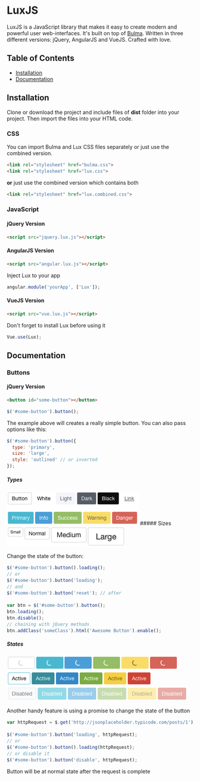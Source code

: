 # LuxJS
LuxJS is a JavaScript library that makes it easy to create modern and powerful user web-interfaces. It's built on top of [Bulma](https://github.com/jgthms/bulma). Written in three different versions: jQuery, AngularJS and VueJS. Crafted with love.

## Table of Contents
* [Installation](#installation)
* [Documentation](#documentation)

## Installation
Clone or download the project and include files of **dist** folder into your project. Then import the files into your HTML code.

### CSS
You can import Bulma and Lux CSS files separately or just use the combined version.
````html
<link rel="stylesheet" href="bulma.css">
<link rel="stylesheet" href="lux.css">
````
**or** just use the combined version which contains both
````html
<link rel="stylesheet" href="lux.combined.css">
````

### JavaScript
#### jQuery Version
````html
<script src="jquery.lux.js"></script>
````
#### AngularJS Version
````html
<script src="angular.lux.js"></script>
````
Inject Lux to your app
````javascript
angular.module('yourApp', ['Lux']);
````
#### VueJS Version
````html
<script src="vue.lux.js"></script>
````
Don't forget to install Lux before using it
````javascript
Vue.use(Lux);
````

## Documentation

### Buttons
#### jQuery Version
````html
<button id="some-button"></button>
````
````javascript
$('#some-button').button();
````
The example above will creates a really simple button.
You can also pass options like this:
````javascript
$('#some-button').button({
  type: 'primary',
  size: 'large',
  style: 'outlined' // or inverted
});
````
##### Types
<img src="assets/img/button-types.png">
##### Sizes
<img src="assets/img/button-sizes.png">

Change the state of the button:
````javascript
$('#some-button').button().loading();
// or
$('#some-button').button('loading');
// and
$('#some-button').button('reset'); // after

var btn = $('#some-button').button();
btn.loading();
btn.disable();
// chaining with jQuery methods
btn.addClass('someClass').html('Awesome Button').enable();
````
##### States
<img src="assets/img/button-loading.png">
<img src="assets/img/button-active.png">
<img src="assets/img/button-disabled.png">

Another handy feature is using a promise to change the state of the button
````javascript
var httpRequest = $.get('http://jsonplaceholder.typicode.com/posts/1');

$('#some-button').button('loading', httpRequest);
// or
$('#some-button').button().loading(httpRequest);
// or disable it
$('#some-button').button('disable', httpRequest);
````
Button will be at normal state after the request is complete